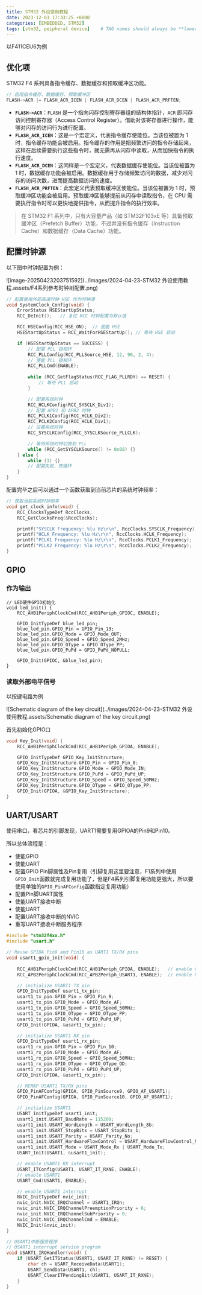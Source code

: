 ```yaml
---
title: STM32 外设使用教程
date: 2023-12-03 17:33:25 +0800
categories: [EMBEDDED, STM32]
tags: [stm32, peipheral device]    # TAG names should always be **lowercase**
---
```


以F411CEU6为例

## 优化项

STM32 F4 系列具备指令缓存、数据缓存和预取缓冲区功能。

``` c
// 启用指令缓存、数据缓存、预取缓冲区
FLASH->ACR |= FLASH_ACR_ICEN | FLASH_ACR_DCEN | FLASH_ACR_PRFTEN;
```

- **`FLASH->ACR`**：`FLASH` 是一个指向闪存控制寄存器组的结构体指针，`ACR` 即闪存访问控制寄存器（Access Control Register）。借助对该寄存器进行操作，能够对闪存的访问行为进行配置。
- **`FLASH_ACR_ICEN`**：这是一个宏定义，代表指令缓存使能位。当该位被置为 1 时，指令缓存功能会被启用。指令缓存的作用是把频繁访问的指令存储起来，这样在后续需要执行这些指令时，就无需再从闪存中读取，从而加快指令的执行速度。
- **`FLASH_ACR_DCEN`**：这同样是一个宏定义，代表数据缓存使能位。当该位被置为 1 时，数据缓存功能会被启用。数据缓存用于存储频繁访问的数据，减少对闪存的访问次数，进而提高数据访问的速度。
- **`FLASH_ACR_PRFTEN`**：此宏定义代表预取缓冲区使能位。当该位被置为 1 时，预取缓冲区功能会被启用。预取缓冲区能够提前从闪存中读取指令，在 CPU 需要执行指令时可以更快地提供指令，从而提升指令的执行效率。

> 在 STM32 F1 系列中，只有大容量产品（如 STM32F103xE 等）具备预取缓冲区（Prefetch Buffer）功能，不过并没有指令缓存（Instruction Cache）和数据缓存（Data Cache）功能。

## 配置时钟源

以下图中时钟配置为例：

![image-20250423203751592](../images/2024-04-23-STM32 外设使用教程.assets/F4系列参考时钟树配置.png)

``` c
// 配置使用外部高速时钟 HSE 作为时钟源
void SystemClock_Config(void) {
	ErrorStatus HSEStartUpStatus;
	RCC_DeInit();	// 复位 RCC 时钟配置为默认值

	RCC_HSEConfig(RCC_HSE_ON);	// 使能 HSE
	HSEStartUpStatus = RCC_WaitForHSEStartUp();	// 等待 HSE 启动

	if (HSEStartUpStatus == SUCCESS) {
		// 配置 PLL 锁相环
		RCC_PLLConfig(RCC_PLLSource_HSE, 12, 96, 2, 4);
		// 使能 PLL 锁相环
		RCC_PLLCmd(ENABLE);
		
		while (RCC_GetFlagStatus(RCC_FLAG_PLLRDY) == RESET) {
			// 等待 PLL 启动
		}

		// 配置系统时钟
		RCC_HCLKConfig(RCC_SYSCLK_Div1);
		// 配置 APB1 和 APB2 时钟
		RCC_PCLK1Config(RCC_HCLK_Div2);
		RCC_PCLK2Config(RCC_HCLK_Div1);
		// 设置系统时钟
		RCC_SYSCLKConfig(RCC_SYSCLKSource_PLLCLK);

		// 等待系统时钟切换到 PLL
		while (RCC_GetSYSCLKSource() != 0x08) {}
	} else {
		while (1) {}
		// 配置失败，死循环
	}
}
```

配置完毕之后可以通过一个函数获取到当前芯片的系统时钟频率：

``` c
// 获取当前系统时钟频率
void get_clock_info(void) {
	RCC_ClocksTypeDef RccClocks;
	RCC_GetClocksFreq(&RccClocks);

	printf("SYSCLK Frequency: %lu Hz\r\n", RccClocks.SYSCLK_Frequency);
	printf("HCLK Frequency: %lu Hz\r\n", RccClocks.HCLK_Frequency);
	printf("PCLK1 Frequency: %lu Hz\r\n", RccClocks.PCLK1_Frequency);
	printf("PCLK2 Frequency: %lu Hz\r\n", RccClocks.PCLK2_Frequency);
}
```

## GPIO

### 作为输出

``` 
// LED硬件GPIO初始化
void led_init() {
    RCC_AHB1PeriphClockCmd(RCC_AHB1Periph_GPIOC, ENABLE);

    GPIO_InitTypeDef blue_led_pin;
    blue_led_pin.GPIO_Pin = GPIO_Pin_13;
    blue_led_pin.GPIO_Mode = GPIO_Mode_OUT;
    blue_led_pin.GPIO_Speed = GPIO_Speed_2MHz;
    blue_led_pin.GPIO_OType = GPIO_OType_PP;
    blue_led_pin.GPIO_PuPd = GPIO_PuPd_NOPULL;
    
    GPIO_Init(GPIOC, &blue_led_pin);    
}
```

### 读取外部电平信号

以按键电路为例

![Schematic diagram of the key circuit](../images/2024-04-23-STM32 外设使用教程.assets/Schematic diagram of the key circuit.png)

首先初始化GPIO口

``` c
void Key_Init(void) {
    RCC_AHB1PeriphClockCmd(RCC_AHB1Periph_GPIOA, ENABLE);

    GPIO_InitTypeDef GPIO_Key_InitStructure;
    GPIO_Key_InitStructure.GPIO_Pin = GPIO_Pin_0;
    GPIO_Key_InitStructure.GPIO_Mode = GPIO_Mode_IN;
    GPIO_Key_InitStructure.GPIO_PuPd = GPIO_PuPd_UP;
    GPIO_Key_InitStructure.GPIO_Speed = GPIO_Speed_50MHz;
    GPIO_Key_InitStructure.GPIO_OType = GPIO_OType_PP;
    GPIO_Init(GPIOA, &GPIO_Key_InitStructure);
}
```



## UART/USART

使用串口，看芯片的引脚发现，UART1需要复用GPIOA的Pin9和Pin10。

所以总体流程是：

* 使能GPIO
* 使能UART
* 配置GPIO Pin脚属性及Pin复用（引脚复用这里要注意，F1系列中使用`GPIO_Init`函数就完成复用功能了，但是F4系列引脚复用功能更强大，所以要使用单独的`GPIO_PinAFConfig`函数指定复用功能）
* 配置Pin脚UART属性
* 使能UART接收中断
* 使能UART
* 配置UART接收中断的NVIC
* 重写UART接收中断服务程序

``` c
#include "stm32f4xx.h"
#include "usart.h"

// Reuse GPIOA Pin9 and Pin10 as UART1 TX/RX pins
void usart1_gpio_init(void) {
    
    RCC_AHB1PeriphClockCmd(RCC_AHB1Periph_GPIOA, ENABLE);   // enable GPIOA clock
    RCC_APB2PeriphClockCmd(RCC_APB2Periph_USART1, ENABLE);  // enable USART1 clock

    // initialize USART1 TX pin
    GPIO_InitTypeDef usart1_tx_pin;
    usart1_tx_pin.GPIO_Pin = GPIO_Pin_9;
    usart1_tx_pin.GPIO_Mode = GPIO_Mode_AF;
    usart1_tx_pin.GPIO_Speed = GPIO_Speed_50MHz;
    usart1_tx_pin.GPIO_OType = GPIO_OType_PP;
    usart1_tx_pin.GPIO_PuPd = GPIO_PuPd_UP;
    GPIO_Init(GPIOA, &usart1_tx_pin);

    // initialize USART1 RX pin
    GPIO_InitTypeDef usart1_rx_pin;
    usart1_rx_pin.GPIO_Pin = GPIO_Pin_10;
    usart1_rx_pin.GPIO_Mode = GPIO_Mode_AF;
    usart1_rx_pin.GPIO_Speed = GPIO_Speed_50MHz;
    usart1_rx_pin.GPIO_OType = GPIO_OType_OD;
    usart1_rx_pin.GPIO_PuPd = GPIO_PuPd_UP;
    GPIO_Init(GPIOA, &usart1_rx_pin);

    // REMAP USART1 TX/RX pins
    GPIO_PinAFConfig(GPIOA, GPIO_PinSource9, GPIO_AF_USART1);
    GPIO_PinAFConfig(GPIOA, GPIO_PinSource10, GPIO_AF_USART1);

    // initialize USART1
    USART_InitTypeDef usart1_init;
    usart1_init.USART_BaudRate = 115200;
    usart1_init.USART_WordLength = USART_WordLength_8b;
    usart1_init.USART_StopBits = USART_StopBits_1;
    usart1_init.USART_Parity = USART_Parity_No;
    usart1_init.USART_HardwareFlowControl = USART_HardwareFlowControl_None;
    usart1_init.USART_Mode = USART_Mode_Rx | USART_Mode_Tx;
    USART_Init(USART1, &usart1_init);

    // enable USART1 RX interrupt
    USART_ITConfig(USART1, USART_IT_RXNE, ENABLE);
    // enable USART1
    USART_Cmd(USART1, ENABLE);

    // enable USART1 interrupt
    NVIC_InitTypeDef nvic_init;
    nvic_init.NVIC_IRQChannel = USART1_IRQn;
    nvic_init.NVIC_IRQChannelPreemptionPriority = 6;
    nvic_init.NVIC_IRQChannelSubPriority = 0;
    nvic_init.NVIC_IRQChannelCmd = ENABLE;
    NVIC_Init(&nvic_init);
}

// USART1中断服务程序
// USART1 interrupt service program
void USART1_IRQHandler(void) {
    if (USART_GetITStatus(USART1, USART_IT_RXNE) != RESET) {
        char ch = USART_ReceiveData(USART1);
        USART_SendData(USART1, ch);
        USART_ClearITPendingBit(USART1, USART_IT_RXNE);
    }
}
```



